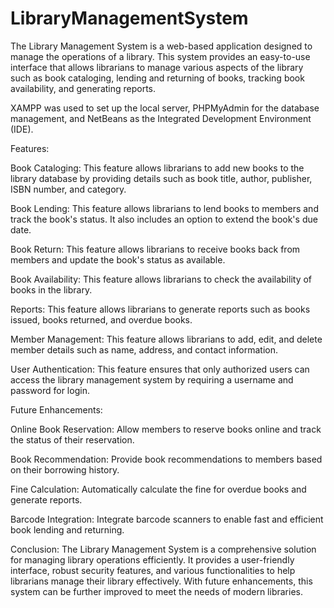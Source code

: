 # LibraryManagementSystem
The Library Management System is a web-based application designed to manage the operations of a library. This system provides an easy-to-use interface that allows librarians to manage various aspects of the library such as book cataloging, lending and returning of books, tracking book availability, and generating reports.

XAMPP was used to set up the local server, PHPMyAdmin for the database management, and NetBeans as the Integrated Development Environment (IDE). 

Features:

Book Cataloging: This feature allows librarians to add new books to the library database by providing details such as book title, author, publisher, ISBN number, and category.

Book Lending: This feature allows librarians to lend books to members and track the book's status. It also includes an option to extend the book's due date.

Book Return: This feature allows librarians to receive books back from members and update the book's status as available.

Book Availability: This feature allows librarians to check the availability of books in the library.

Reports: This feature allows librarians to generate reports such as books issued, books returned, and overdue books.

Member Management: This feature allows librarians to add, edit, and delete member details such as name, address, and contact information.

User Authentication: This feature ensures that only authorized users can access the library management system by requiring a username and password for login.

Future Enhancements:

Online Book Reservation: Allow members to reserve books online and track the status of their reservation.

Book Recommendation: Provide book recommendations to members based on their borrowing history.

Fine Calculation: Automatically calculate the fine for overdue books and generate reports.

Barcode Integration: Integrate barcode scanners to enable fast and efficient book lending and returning.

Conclusion:
The Library Management System is a comprehensive solution for managing library operations efficiently. It provides a user-friendly interface, robust security features, and various functionalities to help librarians manage their library effectively. With future enhancements, this system can be further improved to meet the needs of modern libraries.
